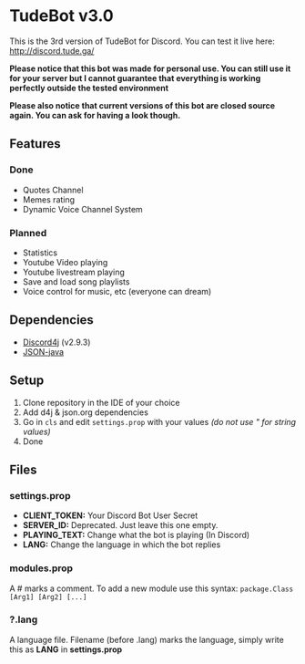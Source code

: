 # TudeBot v3.0

This is the 3rd version of TudeBot for Discord.
You can test it live here: http://discord.tude.ga/

**Please notice that this bot was made for personal use. You can still use it for your server but I cannot guarantee that everything is working perfectly outside the tested environment**

**Please also notice that current versions of this bot are closed source again. You can ask for having a look though.**

## Features
### Done
- Quotes Channel
- Memes rating
- Dynamic Voice Channel System

### Planned
- Statistics
- Youtube Video playing
- Youtube livestream playing
- Save and load song playlists
- Voice control for music, etc (everyone can dream)

## Dependencies
* [Discord4j](https://discord4j.com/) (v2.9.3)
* [JSON-java](https://github.com/stleary/JSON-java)

## Setup
1. Clone repository in the IDE of your choice
2. Add d4j & json.org dependencies
3. Go in `cls` and edit `settings.prop` with your values *(do not use " for string values)*
4. Done

## Files
### settings.prop
* **CLIENT_TOKEN:** Your Discord Bot User Secret
* **SERVER_ID:** Deprecated. Just leave this one empty.
* **PLAYING_TEXT:** Change what the bot is playing (In Discord)
* **LANG:** Change the language in which the bot replies

### modules.prop
A # marks a comment.
To add a new module use this syntax:
`package.Class [Arg1] [Arg2] [...]`

### ?.lang
A language file. Filename (before .lang) marks the language, simply write this as **LANG** in **settings.prop**
